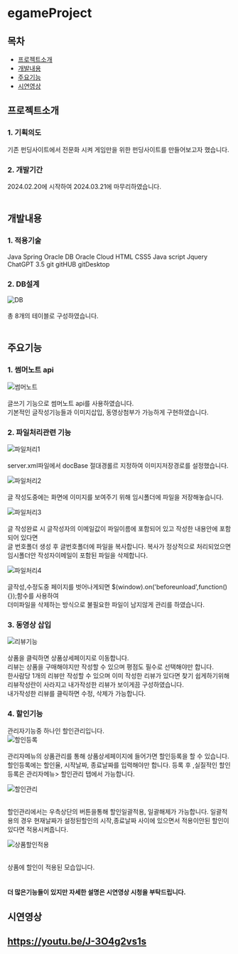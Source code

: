 # egameProject

## 목차

- [프로젝트소개](#프로젝트소개)
- [개발내용](#개발내용)
- [주요기능](#주요기능)
- [시연영상](#시연영상)

## 프로젝트소개

### 1. 기획의도
기존 펀딩사이트에서 전문화 시켜 게임만을 위한 펀딩사이트를 만들어보고자 했습니다.

### 2. 개발기간
2024.02.20에 시작하여 2024.03.21에 마무리하였습니다.</br></br>


## 개발내용

### 1. 적용기술
Java Spring Oracle DB  Oracle Cloud
HTML CSS5 Java script Jquery 
ChatGPT 3.5 git gitHUB gitDesktop </br>

### 2. DB설계
![DB](https://i.esdrop.com/d/f/D6JOYU5GMF/PRnvynQtDN.png)</br></br>
총 8개의 테이블로 구성하였습니다.</br></br>

## 주요기능

### 1. 썸머노트 api
![썸머노트](https://i.esdrop.com/d/f/D6JOYU5GMF/8HReurLHGY.png)</br></br>
글쓰기 기능으로 썸머노트 api를 사용하였습니다.</br>
기본적인 글작성기능들과 이미지삽입, 동영상첨부가 가능하게 구현하였습니다.

### 2. 파일처리관련 기능
![파일처리1](https://i.esdrop.com/d/f/D6JOYU5GMF/ipvI9TxOhF.png)</br></br>
server.xml파일에서 docBase 절대경롤르 지정하여 이미지저장경로를 설정했습니다.</br>

![파일처리2](https://i.esdrop.com/d/f/D6JOYU5GMF/xOEfaCv8Ua.png)</br></br>
글 작성도중에는 화면에 이미지를 보여주기 위해 임시폴더에 파일을 저장해놓습니다.</br>

![파일처리3](https://i.esdrop.com/d/f/D6JOYU5GMF/DnhOI5qjMq.png)</br></br>
글 작성완료 시 글작성자의 이메일값이 파일이름에 포함되어 있고 작성한 내용안에 포함되어 있다면 </br>
글 번호폴더 생성 후 글번호폴더에 파일을 복사합니다. 복사가 정상적으로 처리되었으면 임시폴더안 작성자이메일이 포함된 파일을 삭제합니다.</br>

![파일처리4](https://i.esdrop.com/d/f/D6JOYU5GMF/U912ki6x4x.png)</br></br>
글작성,수정도중 페이지를 벗어나게되면 $(window).on('beforeunload',function(){});함수를 사용하여 </br>
더미파일을 삭제하는 방식으로 불필요한 파일이 남지않게 관리를 하였습니다.


### 3. 동영상 삽입
![리뷰기능](https://i.esdrop.com/d/f/D6JOYU5GMF/rmhrfp5ynk.png)</br></br>
상품을 클릭하면 상품상세페이지로 이동합니다.</br>
리뷰는 상품을 구매해야지만 작성할 수 있으며 평점도 필수로 선택해야만 합니다.</br>
한사람당 1개의 리뷰만 작성할 수 있으며 이미 작성한 리뷰가 있다면 찾기 쉽게하기위해 리뷰작성란이 사라지고 내가작성한 리뷰가 보이게끔 구성하였습니다.</br>
내가작성한 리뷰를 클릭하면 수정, 삭제가 가능합니다.

### 4. 할인기능
관리자기능중 하나인 할인관리입니다.</br>
![할인등록](https://i.esdrop.com/d/f/D6JOYU5GMF/L1pnLBqXS8.png)</br></br>
관리자메뉴의 상품관리를 통해 상품상세페이지에 들어가면 할인등록을 할 수 있습니다.</br>
할인등록에는 할인율, 시작날짜, 종료날짜를 입력해야만 합니다. 등록 후 ,실질적인 할인등록은 관리자메뉴> 할인관리 탭에서 가능합니다.</br>

![할인관리](https://i.esdrop.com/d/f/D6JOYU5GMF/djJV346v12.png)</br></br>

할인관리에서는 우측상단의 버튼을통해 할인일괄적용, 일괄해제가 가능합니다.
일괄적용의 경우 현재날짜가 설정된할인의 시작,종료날짜 사이에 있으면서 적용이안된 할인이 있다면 적용시켜줍니다.

![상품할인적용](https://i.esdrop.com/d/f/D6JOYU5GMF/ZeW0rhaI3N.png)</br></br>

상품에 할인이 적용된 모습입니다.</br></br>

<h4>더 많은기능들이 있지만 자세한 설명은 시연영상 시청을 부탁드립니다.</h4>

## 시연영상
https://youtu.be/J-3O4g2vs1s
---
